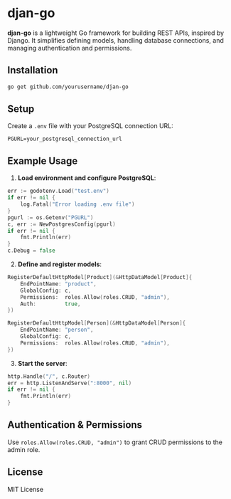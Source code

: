 # djan-go

**djan-go** is a lightweight Go framework for building REST APIs, inspired by Django. It simplifies defining models, handling database connections, and managing authentication and permissions.

## Installation

```bash
go get github.com/yourusername/djan-go
```

## Setup

Create a `.env` file with your PostgreSQL connection URL:

```
PGURL=your_postgresql_connection_url
```

## Example Usage

1. **Load environment and configure PostgreSQL**:

```go
err := godotenv.Load("test.env")
if err != nil {
    log.Fatal("Error loading .env file")
}
pgurl := os.Getenv("PGURL")
c, err := NewPostgresConfig(pgurl)
if err != nil {
    fmt.Println(err)
}
c.Debug = false
```

2. **Define and register models**:

```go
RegisterDefaultHttpModel[Product](&HttpDataModel[Product]{
    EndPointName: "product",
    GlobalConfig: c,
    Permissions:  roles.Allow(roles.CRUD, "admin"),
    Auth:         true,
})

RegisterDefaultHttpModel[Person](&HttpDataModel[Person]{
    EndPointName: "person",
    GlobalConfig: c,
    Permissions:  roles.Allow(roles.CRUD, "admin"),
})
```

3. **Start the server**:

```go
http.Handle("/", c.Router)
err = http.ListenAndServe(":8000", nil)
if err != nil {
    fmt.Println(err)
}
```

## Authentication & Permissions

Use `roles.Allow(roles.CRUD, "admin")` to grant CRUD permissions to the admin role.

## License

MIT License
